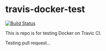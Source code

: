 # travis-docker-test
[![Build Status](https://travis-ci.org/kjtanaka/travis-docker-test.svg?branch=master)](https://travis-ci.org/kjtanaka/travis-docker-test)

This is repo is for testing Docker on Travic CI.

Testing pull request...
